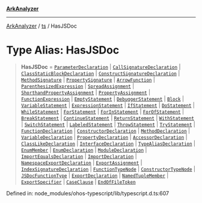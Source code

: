 [**ArkAnalyzer**](../../../../README.md)

***

[ArkAnalyzer](../../../../globals.md) / [ts](../README.md) / HasJSDoc

# Type Alias: HasJSDoc

> **HasJSDoc** = [`ParameterDeclaration`](../interfaces/ParameterDeclaration.md) \| [`CallSignatureDeclaration`](../interfaces/CallSignatureDeclaration.md) \| [`ClassStaticBlockDeclaration`](../interfaces/ClassStaticBlockDeclaration.md) \| [`ConstructSignatureDeclaration`](../interfaces/ConstructSignatureDeclaration.md) \| [`MethodSignature`](../interfaces/MethodSignature.md) \| [`PropertySignature`](../interfaces/PropertySignature.md) \| [`ArrowFunction`](../interfaces/ArrowFunction.md) \| [`ParenthesizedExpression`](../interfaces/ParenthesizedExpression.md) \| [`SpreadAssignment`](../interfaces/SpreadAssignment.md) \| [`ShorthandPropertyAssignment`](../interfaces/ShorthandPropertyAssignment.md) \| [`PropertyAssignment`](../interfaces/PropertyAssignment.md) \| [`FunctionExpression`](../interfaces/FunctionExpression.md) \| [`EmptyStatement`](../interfaces/EmptyStatement.md) \| [`DebuggerStatement`](../interfaces/DebuggerStatement.md) \| [`Block`](../interfaces/Block.md) \| [`VariableStatement`](../interfaces/VariableStatement.md) \| [`ExpressionStatement`](../interfaces/ExpressionStatement.md) \| [`IfStatement`](../interfaces/IfStatement.md) \| [`DoStatement`](../interfaces/DoStatement.md) \| [`WhileStatement`](../interfaces/WhileStatement.md) \| [`ForStatement`](../interfaces/ForStatement.md) \| [`ForInStatement`](../interfaces/ForInStatement.md) \| [`ForOfStatement`](../interfaces/ForOfStatement.md) \| [`BreakStatement`](../interfaces/BreakStatement.md) \| [`ContinueStatement`](../interfaces/ContinueStatement.md) \| [`ReturnStatement`](../interfaces/ReturnStatement.md) \| [`WithStatement`](../interfaces/WithStatement.md) \| [`SwitchStatement`](../interfaces/SwitchStatement.md) \| [`LabeledStatement`](../interfaces/LabeledStatement.md) \| [`ThrowStatement`](../interfaces/ThrowStatement.md) \| [`TryStatement`](../interfaces/TryStatement.md) \| [`FunctionDeclaration`](../interfaces/FunctionDeclaration.md) \| [`ConstructorDeclaration`](../interfaces/ConstructorDeclaration.md) \| [`MethodDeclaration`](../interfaces/MethodDeclaration.md) \| [`VariableDeclaration`](../interfaces/VariableDeclaration.md) \| [`PropertyDeclaration`](../interfaces/PropertyDeclaration.md) \| [`AccessorDeclaration`](AccessorDeclaration.md) \| [`ClassLikeDeclaration`](ClassLikeDeclaration.md) \| [`InterfaceDeclaration`](../interfaces/InterfaceDeclaration.md) \| [`TypeAliasDeclaration`](../interfaces/TypeAliasDeclaration.md) \| [`EnumMember`](../interfaces/EnumMember.md) \| [`EnumDeclaration`](../interfaces/EnumDeclaration.md) \| [`ModuleDeclaration`](../interfaces/ModuleDeclaration.md) \| [`ImportEqualsDeclaration`](../interfaces/ImportEqualsDeclaration.md) \| [`ImportDeclaration`](../interfaces/ImportDeclaration.md) \| [`NamespaceExportDeclaration`](../interfaces/NamespaceExportDeclaration.md) \| [`ExportAssignment`](../interfaces/ExportAssignment.md) \| [`IndexSignatureDeclaration`](../interfaces/IndexSignatureDeclaration.md) \| [`FunctionTypeNode`](../interfaces/FunctionTypeNode.md) \| [`ConstructorTypeNode`](../interfaces/ConstructorTypeNode.md) \| [`JSDocFunctionType`](../interfaces/JSDocFunctionType.md) \| [`ExportDeclaration`](../interfaces/ExportDeclaration.md) \| [`NamedTupleMember`](../interfaces/NamedTupleMember.md) \| [`ExportSpecifier`](../interfaces/ExportSpecifier.md) \| [`CaseClause`](../interfaces/CaseClause.md) \| [`EndOfFileToken`](EndOfFileToken.md)

Defined in: node\_modules/ohos-typescript/lib/typescript.d.ts:607
